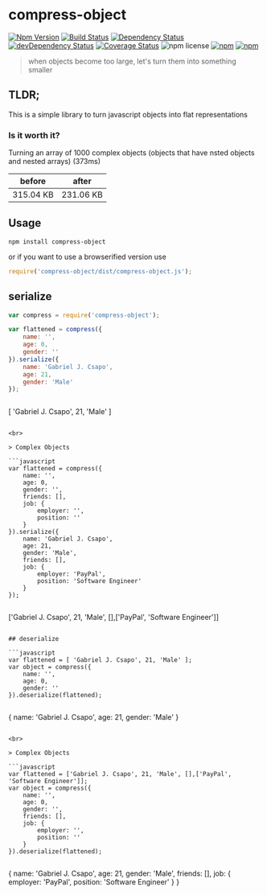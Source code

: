 # compress-object

[![Npm Version](https://img.shields.io/npm/v/compress-object.svg)](https://www.npmjs.com/package/compress-object)
[![Build Status](https://travis-ci.org/gabrielcsapo/compress-object.svg?branch=master)](https://travis-ci.org/gabrielcsapo/compress-object) [![Dependency Status](https://david-dm.org/gabrielcsapo/compress-object.svg)](https://david-dm.org/gabrielcsapo/compress-object)
[![devDependency Status](https://david-dm.org/gabrielcsapo/compress-object/dev-status.svg)](https://david-dm.org/gabrielcsapo/compress-object#info=devDependencies)
[![Coverage Status](https://coveralls.io/repos/github/gabrielcsapo/compress-object/badge.svg?branch=master)](https://coveralls.io/github/gabrielcsapo/compress-object?branch=master)
![npm license](https://img.shields.io/npm/l/compress-object.svg)
[![npm](https://img.shields.io/npm/dt/compress-object.svg?maxAge=2592000)]()
[![npm](https://img.shields.io/npm/dm/compress-object.svg?maxAge=2592000)]()

> when objects become too large, let's turn them into something smaller

## TLDR;

This is a simple library to turn javascript objects into flat representations

### Is it worth it?

Turning an array of 1000 complex objects (objects that have nsted objects and nested arrays) (373ms)

|before|after|
|---|---|
|315.04 KB|231.06 KB|

## Usage

```
npm install compress-object
```

or if you want to use a browserified version use

```javascript
require('compress-object/dist/compress-object.js');
```

## serialize

```javascript
var compress = require('compress-object');

var flattened = compress({
    name: '',
    age: 0,
    gender: ''
}).serialize({
    name: 'Gabriel J. Csapo',
    age: 21,
    gender: 'Male'
});
```

> ```javascript
[ 'Gabriel J. Csapo', 21, 'Male' ]
```

<br>

> Complex Objects

```javascript
var flattened = compress({
    name: '',
    age: 0,
    gender: '',
    friends: [],
    job: {
        employer: '',
        position: ''
    }
}).serialize({
    name: 'Gabriel J. Csapo',
    age: 21,
    gender: 'Male',
    friends: [],
    job: {
        employer: 'PayPal',
        position: 'Software Engineer'
    }
});
```

> ```javascript
['Gabriel J. Csapo', 21, 'Male', [],['PayPal', 'Software Engineer']]
```

## deserialize

```javascript
var flattened = [ 'Gabriel J. Csapo', 21, 'Male' ];
var object = compress({
    name: '',
    age: 0,
    gender: ''
}).deserialize(flattened);
```

> ```javascript
{
    name: 'Gabriel J. Csapo',
    age: 21,
    gender: 'Male'
}
```

<br>

> Complex Objects

```javascript
var flattened = ['Gabriel J. Csapo', 21, 'Male', [],['PayPal', 'Software Engineer']];
var object = compress({
    name: '',
    age: 0,
    gender: '',
    friends: [],
    job: {
        employer: '',
        position: ''
    }
}).deserialize(flattened);
```

> ```javascript
{
    name: 'Gabriel J. Csapo',
    age: 21,
    gender: 'Male',
    friends: [],
    job: {
        employer: 'PayPal',
        position: 'Software Engineer'
    }
}
```
